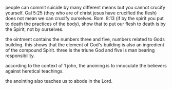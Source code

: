 people can commit suicide by many different
means but you cannot crucify yourself. Gal 5:25
(they who are of christ jesus have crucified the
flesh) does not mean we can crucify ourselves.
Rom. 8:13 (if by the spirit you put to death the
practices of the body), show that to put
our flesh to death is by the Spirit, not by
ourselves.

the ointment contains the numbers three and five, numbers related to Gods building. this shows that the element of God's building is also an ingredient of the compound Spirit. three is the triune God and five is man bearing responsibility.

according to the context of 1 john, the anoining is to innoculate the believers against heretical teachings.

the anointing also teaches us to abode in the Lord.
